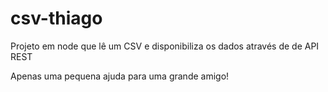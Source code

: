 # csv-thiago
Projeto em node que lê um CSV e disponibiliza os dados através de de API REST

Apenas uma pequena ajuda para uma grande amigo!

